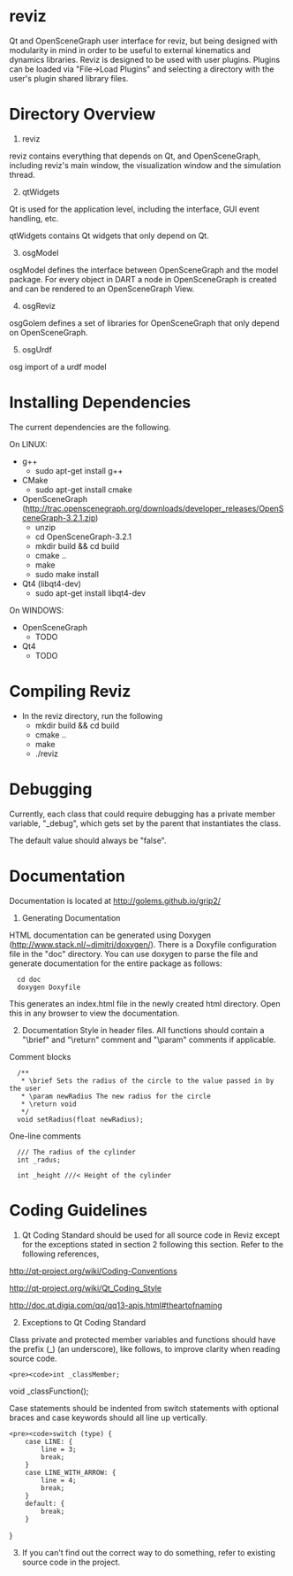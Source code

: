 reviz
=====

Qt and OpenSceneGraph user interface for reviz, but being designed with modularity in mind in order to be useful to external kinematics and dynamics libraries.
Reviz is designed to be used with user plugins. Plugins can be loaded via "File->Load Plugins" and selecting a directory with the user's plugin shared library files.

Directory Overview
==================

  1. reviz

  reviz contains everything that depends on Qt, and OpenSceneGraph, including reviz's main window, the visualization window and the simulation thread.

  2. qtWidgets

  Qt is used for the application level, including the interface, GUI event handling, etc.

  qtWidgets contains Qt widgets that only depend on Qt.

  3. osgModel

  osgModel defines the interface between OpenSceneGraph and the model package. For every object in DART a node in OpenSceneGraph is created and can be rendered to an OpenSceneGraph View.

  4. osgReviz

  osgGolem defines a set of libraries for OpenSceneGraph that only depend on OpenSceneGraph.

  5. osgUrdf

  osg import of a urdf model

Installing Dependencies
=======================

The current dependencies are the following. 

On LINUX:
  - g++
    - sudo apt-get install g++
  - CMake
    - sudo apt-get install cmake
  - OpenSceneGraph (http://trac.openscenegraph.org/downloads/developer_releases/OpenSceneGraph-3.2.1.zip)
    - unzip
    - cd OpenSceneGraph-3.2.1
    - mkdir build && cd build
    - cmake ..
    - make
    - sudo make install
  - Qt4 (libqt4-dev)
    - sudo apt-get install libqt4-dev

On WINDOWS:
  - OpenSceneGraph
    - TODO
  - Qt4
    - TODO

Compiling Reviz
===============

  - In the reviz directory, run the following
    - mkdir build && cd build
    - cmake ..
    - make
    - ./reviz

Debugging
=========

  Currently, each class that could require debugging has a private member variable, "_debug", which gets set by the parent that instantiates the class. 

  The default value should always be "false".  

Documentation
=============

  Documentation is located at http://golems.github.io/grip2/

  1. Generating Documentation

  HTML documentation can be generated using Doxygen (http://www.stack.nl/~dimitri/doxygen/).
  There is a Doxyfile configuration file in the "doc" directory. You can use doxygen to parse the file
  and generate documentation for the entire package as follows:

      cd doc
      doxygen Doxyfile

  This generates an index.html file in the newly created html directory. Open this in any browser to view
  the documentation.

  2. Documentation Style in header files. All functions should contain a "\brief" and "\return" comment and "\param" comments if applicable.

  Comment blocks

      /**
       * \brief Sets the radius of the circle to the value passed in by the user
       * \param newRadius The new radius for the circle
       * \return void
       */
      void setRadius(float newRadius);

  One-line comments

      /// The radius of the cylinder
      int _radus;

      int _height ///< Height of the cylinder

Coding Guidelines
=================

  1. Qt Coding Standard should be used for all source code in Reviz except for the exceptions stated in section 2 following this section. Refer to the following references,

  http://qt-project.org/wiki/Coding-Conventions

  http://qt-project.org/wiki/Qt_Coding_Style

  http://doc.qt.digia.com/qq/qq13-apis.html#theartofnaming

  2. Exceptions to Qt Coding Standard

  Class private and protected member variables and functions should have the prefix (_) (an underscore), like follows, to improve clarity when reading source code.

    <pre><code>int _classMember;
  void _classFunction();</code></pre>

  Case statements should be indented from switch statements with optional braces and case keywords should all line up vertically.
    
    <pre><code>switch (type) {
        case LINE: {
            line = 3;
            break;
        }
        case LINE_WITH_ARROW: {
            line = 4;
            break;
        }
        default: {
            break;
        }
  }</code></pre>

  3. If you can't find out the correct way to do something, refer to existing source code in the project.